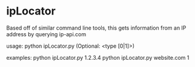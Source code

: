 # ipLocator
Based off of similar command line tools, this gets information from an IP address by querying ip-api.com

usage:
  python ipLocator.py <IPv4 address or Domain Name> (Optional: <type [0|1]>)
  
examples:
  python ipLocator.py 1.2.3.4
  python ipLocator.py website.com 1

